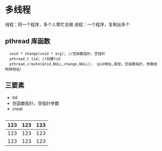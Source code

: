 # 多线程
线程：同一个程序，多个人帮忙去做
进程：一个程序，复制出多个
## pthread 库函数
```
  void * change(void * arg); //空函数指针，空指针
  pthread_t tid; //创建tid
  pthread_create(&tid,NULL,change,NULL); （pid地址,类型，空函数指针，参数结构体地址）
```

## 三要素 
+ tid
+ 空函数指针，空指针参数
+ creat

<math> $ a=asd^2 $ </math> 

|123|123|123|
|:-|:-:|-:|
|123|123|123|
|123|123|123|

